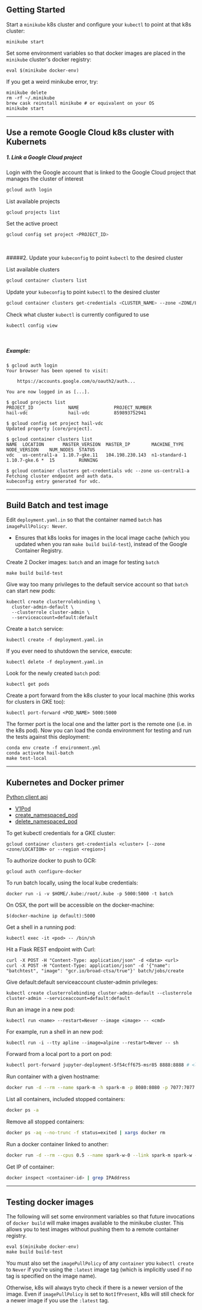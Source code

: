 ## Getting Started

Start a `minikube` k8s cluster and configure your `kubectl` to point at that k8s
cluster:

```
minikube start
```

Set some environment variables so that docker images are placed in the
`minikube` cluster's docker registry:

```
eval $(minikube docker-env)
```

If you get a weird minikube error, try:

```
minikube delete
rm -rf ~/.minikube
brew cask reinstall minikube # or equivalent on your OS
minikube start
```

---

## Use a remote Google Cloud k8s cluster with Kubernets

##### 1. Link a Google Cloud project

Login with the Google account that is linked to the Google Cloud project that manages the cluster of interest

```sh
gcloud auth login
```

List available projects

```
gcloud projects list
```

Set the active proect

```sh
gcloud config set project <PROJECT_ID>
```

<br>

#####2. Update your `kubeconfig` to point `kubectl` to the desired cluster

List available clusters

```sh
gcloud container clusters list
```

Update your `kubeconfig` to point `kubectl` to the desired cluster

```sh
gcloud container clusters get-credentials <CLUSTER_NAME> --zone <ZONE/LOCATION>
```

Check what cluster `kubectl` is currently configured to use

```sh
kubectl config view
```

<br>

##### Example:

```console
$ gcloud auth login
Your browser has been opened to visit:

    https://accounts.google.com/o/oauth2/auth...

You are now logged in as [...].

$ gcloud projects list
PROJECT_ID             NAME             PROJECT_NUMBER
hail-vdc               hail-vdc         859893752941

$ gcloud config set project hail-vdc
Updated property [core/project].

$ gcloud container clusters list
NAME  LOCATION       MASTER_VERSION  MASTER_IP        MACHINE_TYPE   NODE_VERSION    NUM_NODES  STATUS
vdc   us-central1-a  1.10.7-gke.11   104.198.230.143  n1-standard-1  1.10.7-gke.6 *  15         RUNNING

$ gcloud container clusters get-credentials vdc --zone us-central1-a
Fetching cluster endpoint and auth data.
kubeconfig entry generated for vdc.
```

---

## Build Batch and test image

Edit `deployment.yaml.in` so that the container named `batch` has `imagePullPolicy: Never`.

- Ensures that k8s looks for images in the local image cache (which you updated when you ran `make build build-test`), instead of the Google Container Registry.

Create 2 Docker images: `batch` and an image for testing `batch`

```
make build build-test
```

Give way too many privileges to the default service account so that `batch` can
start new pods:

```
kubectl create clusterrolebinding \
  cluster-admin-default \
  --clusterrole cluster-admin \
  --serviceaccount=default:default
```

Create a `batch` service:

```
kubectl create -f deployment.yaml.in
```

If you ever need to shutdown the service, execute:

```
kubectl delete -f deployment.yaml.in
```

Look for the newly created `batch` pod:

```
kubectl get pods
```

Create a port forward from the k8s cluster to your local machine (this works
for clusters in GKE too):

```
kubectl port-forward <POD_NAME> 5000:5000
```

The former port is the local one and the latter port is the remote one (i.e. in
the k8s pod). Now you can load the conda environment for testing and run the
tests against this deployment:

```
conda env create -f environment.yml
conda activate hail-batch
make test-local
```

---

## Kubernetes and Docker primer

[Python client api](https://github.com/kubernetes-client/python/blob/master/kubernetes/README.md)

- [V1Pod](https://github.com/kubernetes-client/python/blob/master/kubernetes/docs/V1Pod.md)
- [create_namespaced_pod](https://github.com/kubernetes-client/python/blob/master/kubernetes/docs/CoreV1Api.md#create_namespaced_pod)
- [delete_namespaced_pod](https://github.com/kubernetes-client/python/blob/master/kubernetes/docs/CoreV1Api.md#delete_namespaced_pod)

To get kubectl credentials for a GKE cluster:

```
gcloud container clusters get-credentials <cluster> [--zone <zone/LOCATION> or --region <region>]
```

To authorize docker to push to GCR:

```
gcloud auth configure-docker
```

To run batch locally, using the local kube credentials:

```
docker run -i -v $HOME/.kube:/root/.kube -p 5000:5000 -t batch
```

On OSX, the port will be accessible on the docker-machine:

```
$(docker-machine ip default):5000
```

Get a shell in a running pod:

```
kubectl exec -it <pod> -- /bin/sh
```

Hit a Flask REST endpoint with Curl:

```
curl -X POST -H "Content-Type: application/json" -d <data> <url>
curl -X POST -H "Content-Type: application/json" -d '{"name": "batchtest", "image": "gcr.io/broad-ctsa/true"}' batch/jobs/create
```

Give default:default serviceaccount cluster-admin privileges:

```
kubectl create clusterrolebinding cluster-admin-default --clusterrole cluster-admin --serviceaccount=default:default
```

Run an image in a new pod:

```
kubectl run <name> --restart=Never --image <image> -- <cmd>
```

For example, run a shell in an new pod:

```
kubectl run -i --tty apline --image=alpine --restart=Never -- sh
```

Forward from a local port to a port on pod:

```sh
kubectl port-forward jupyter-deployment-5f54cff675-msr85 8888:8888 # <local port>:<remote port>
```

Run container with a given hostname:

```sh
docker run -d --rm --name spark-m -h spark-m -p 8080:8080 -p 7077:7077 spark-m
```

List all containers, included stopped containers:

```sh
docker ps -a
```

Remove all stopped containers:

```sh
docker ps -aq --no-trunc -f status=exited | xargs docker rm
```

Run a docker container linked to another:

```sh
docker run -d --rm --cpus 0.5 --name spark-w-0 --link spark-m spark-w -c 1 -m 2g
```

Get IP of container:

```sh
docker inspect <container-id> | grep IPAddress
```

---

## Testing docker images

The following will set some environment variables so that future invocations of
`docker build` will make images available to the minikube cluster. This allows
you to test images without pushing them to a remote container registry.

```
eval $(minikube docker-env)
make build build-test
```

You must also set the `imagePullPolicy` of any `container` you `kubectl create` to `Never` if you're using the `:latest` image tag (which is implicitly used if no tag is specified on the image name).

Otherwise, k8s will always tryto check if there is a newer version of the image. Even if `imagePullPolicy` is set to `NotIfPresent`, k8s will still check for a newer image if you use the `:latest` tag.
